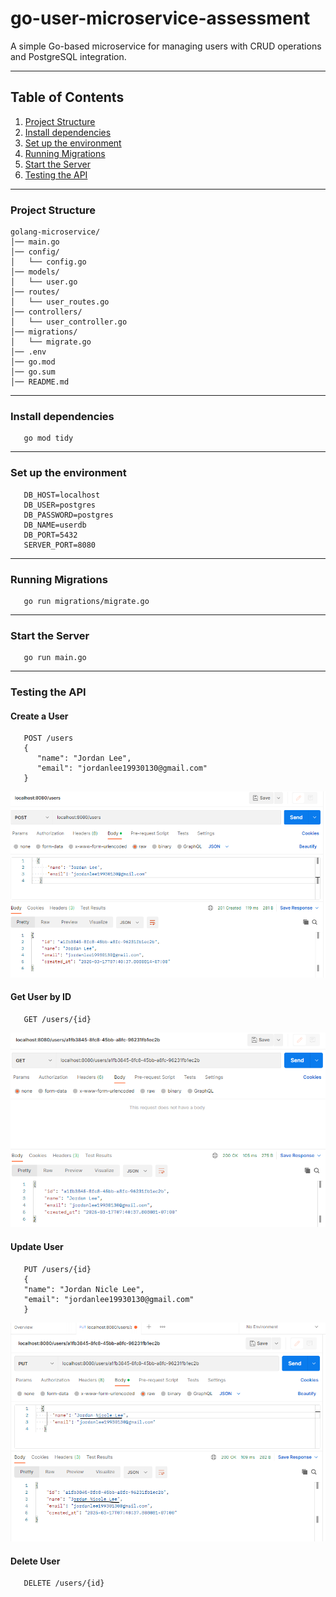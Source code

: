# go-user-microservice-assessment
A simple Go-based microservice for managing users with CRUD operations and PostgreSQL integration.

---
## Table of Contents

1. [Project Structure](#project-structure)
2. [Install dependencies](#install-dependencies)
3. [Set up the environment](#set-up-the-environment)
4. [Running Migrations](#running-migrations)
5. [Start the Server](#start-the-server)
6. [Testing the API](#testing-the-api)

---
### Project Structure
```
golang-microservice/
│── main.go
│── config/
│   └── config.go
│── models/
│   └── user.go
│── routes/
│   └── user_routes.go
│── controllers/
│   └── user_controller.go
│── migrations/
│   └── migrate.go
│── .env
│── go.mod
│── go.sum
│── README.md
```

---
### Install dependencies
```
   go mod tidy
```
---
### Set up the environment
```
   DB_HOST=localhost
   DB_USER=postgres
   DB_PASSWORD=postgres
   DB_NAME=userdb
   DB_PORT=5432
   SERVER_PORT=8080
```
---
### Running Migrations
```
   go run migrations/migrate.go
```
---
### Start the Server
```
   go run main.go
```
---
### Testing the API

#### Create a User
```
   POST /users
   {
      "name": "Jordan Lee",
      "email": "jordanlee19930130@gmail.com"
   }
```
![createUser](./result/createUsers.png)

#### Get User by ID
```
   GET /users/{id}
```
![getUserValid](./result/getUserValid.png)
#### Update User
```
   PUT /users/{id}
   {
   "name": "Jordan Nicle Lee",
   "email": "jordanlee19930130@gmail.com"
   }
```
![updateUser](./result/updateUserValid.png)
#### Delete User
```
   DELETE /users/{id}
```


